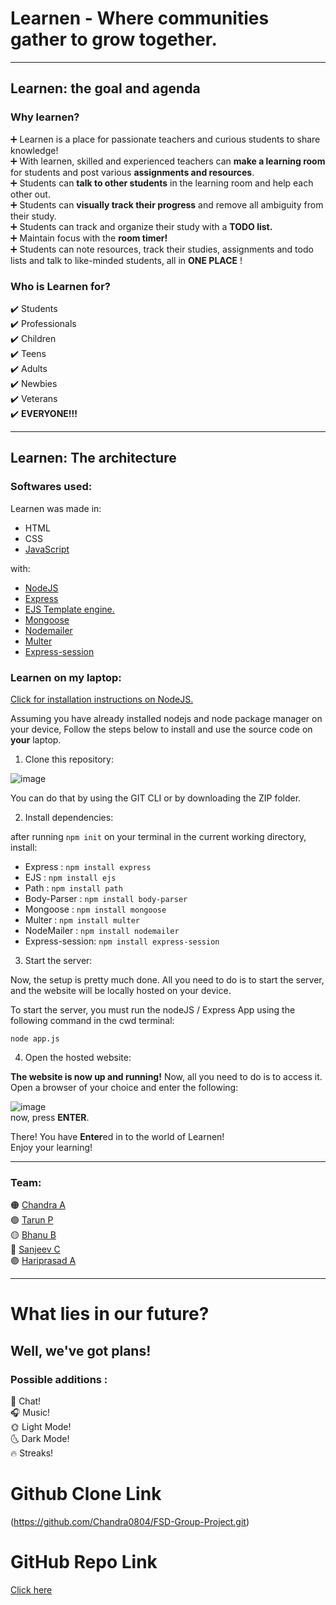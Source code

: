 # Learnen - Where communities gather to grow together.
---

## Learnen: the goal and agenda 

### Why learnen?
:heavy_plus_sign: Learnen is a place for passionate teachers and curious students to share knowledge! <br>
:heavy_plus_sign: With learnen, skilled and experienced teachers can **make a learning room** for students and post various **assignments and resources**. <br>
:heavy_plus_sign: Students can **talk to other students** in the learning room and help each other out. <br>
:heavy_plus_sign: Students can **visually track their progress** and remove all ambiguity from their study. <br>
:heavy_plus_sign: Students can track and organize their study with a **TODO list.** <br>
:heavy_plus_sign: Maintain focus with the **room timer!** <br>
:heavy_plus_sign: Students can note resources, track their studies, assignments and todo lists and talk to like-minded students, all in **ONE PLACE** !

### Who is Learnen for?

:heavy_check_mark: Students <br>
:heavy_check_mark: Professionals <br>
:heavy_check_mark: Children <br>
:heavy_check_mark: Teens <br>
:heavy_check_mark: Adults <br>
:heavy_check_mark: Newbies <br>
:heavy_check_mark: Veterans <br>
:heavy_check_mark: **EVERYONE!!!** <br>

---

## Learnen: The architecture

### Softwares used:

Learnen was made in:

* HTML
* CSS
* [JavaScript](https://developer.mozilla.org/en-US/docs/Web/JavaScript)

with:
* [NodeJS](https://nodejs.org/en/docs)
* [Express](https://expressjs.com/)
* [EJS Template engine.](https://ejs.co/#docs)
* [Mongoose](https://mongoosejs.com/docs/)
* [Nodemailer](https://nodemailer.com/about/)
* [Multer](https://www.npmjs.com/package/multer)
* [Express-session](https://expressjs.com/en/resources/middleware/session.html)

### Learnen on my laptop:

[Click for installation instructions on NodeJS.](https://nodejs.org/en/download/package-manager)

Assuming you have already installed nodejs and node package manager on your device, 
Follow the steps below to install and use the source code on **your** laptop.

1. Clone this repository:

![image](https://user-images.githubusercontent.com/104731395/226577933-34a74250-d14b-4645-8a27-075ddf9ee8a4.png) <br>

You can do that by using the GIT CLI or by downloading the ZIP folder. <br> 

2. Install dependencies:

after running `npm init` on your terminal 
in the current working directory, install: <br>

- Express        : `npm install express`
- EJS            : `npm install ejs`
- Path           : `npm install path`
- Body-Parser    : `npm install body-parser`
- Mongoose       : `npm install mongoose`
- Multer         : `npm install multer`
- NodeMailer     : `npm install nodemailer`
- Express-session: `npm install express-session`

3. Start the server:

Now, the setup is pretty much done. All you need to do is to start the server, and the website will be locally hosted on your device.

To start the server, you must run the nodeJS / Express App using the following command in the cwd terminal: <br>

`node app.js`


4. Open the hosted website: 

**The website is now up and running!** Now, all you need to do is to access it. <br>
Open a browser of your choice and enter the following: <br>

![image](https://user-images.githubusercontent.com/104731395/226592085-d39361df-7632-4dc2-b422-2d6d0c39732c.png)
<br>
now, press **ENTER**. <br>

There! You have **Enter**ed in to the world of Learnen! <br>
Enjoy your learning! 

---

### Team: 

🟠 [Chandra A](https://github.com/Chandra0804) <br>
🟢 [Tarun P](https://github.com/Tarun-pvc) <br>
🟡 [Bhanu B](https://github.com/bhanuprakash1606) <br>
🔴 [Sanjeev C](https://github.com/TejaSanjeev) <br>
🟣 [Hariprasad A](https://github.com/hariprasad2512) <br>

---
# What lies in our future?

## Well, we've got plans!

### Possible additions : 

💬 Chat!<br>
🎧 Music!<br>
🌞 Light Mode!<br>
🌜 Dark Mode!<br>
🔥 Streaks! <br>

# Github Clone Link
(https://github.com/Chandra0804/FSD-Group-Project.git)

# GitHub Repo Link
[Click here](https://github.com/Chandra0804/FSD-Group-Project)